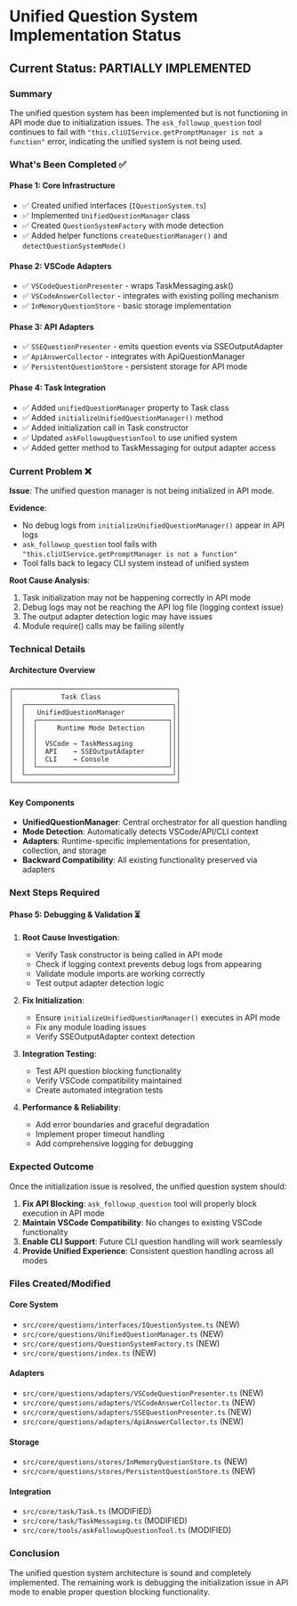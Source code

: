 # Unified Question System Implementation Status

## Current Status: PARTIALLY IMPLEMENTED

### Summary

The unified question system has been implemented but is not functioning in API mode due to initialization issues. The `ask_followup_question` tool continues to fail with `"this.cliUIService.getPromptManager is not a function"` error, indicating the unified system is not being used.

### What's Been Completed ✅

#### Phase 1: Core Infrastructure

- ✅ Created unified interfaces (`IQuestionSystem.ts`)
- ✅ Implemented `UnifiedQuestionManager` class
- ✅ Created `QuestionSystemFactory` with mode detection
- ✅ Added helper functions `createQuestionManager()` and `detectQuestionSystemMode()`

#### Phase 2: VSCode Adapters

- ✅ `VSCodeQuestionPresenter` - wraps TaskMessaging.ask()
- ✅ `VSCodeAnswerCollector` - integrates with existing polling mechanism
- ✅ `InMemoryQuestionStore` - basic storage implementation

#### Phase 3: API Adapters

- ✅ `SSEQuestionPresenter` - emits question events via SSEOutputAdapter
- ✅ `ApiAnswerCollector` - integrates with ApiQuestionManager
- ✅ `PersistentQuestionStore` - persistent storage for API mode

#### Phase 4: Task Integration

- ✅ Added `unifiedQuestionManager` property to Task class
- ✅ Added `initializeUnifiedQuestionManager()` method
- ✅ Added initialization call in Task constructor
- ✅ Updated `askFollowupQuestionTool` to use unified system
- ✅ Added getter method to TaskMessaging for output adapter access

### Current Problem ❌

**Issue**: The unified question manager is not being initialized in API mode.

**Evidence**:

- No debug logs from `initializeUnifiedQuestionManager()` appear in API logs
- `ask_followup_question` tool fails with `"this.cliUIService.getPromptManager is not a function"`
- Tool falls back to legacy CLI system instead of unified system

**Root Cause Analysis**:

1. Task initialization may not be happening correctly in API mode
2. Debug logs may not be reaching the API log file (logging context issue)
3. The output adapter detection logic may have issues
4. Module require() calls may be failing silently

### Technical Details

#### Architecture Overview

```
┌─────────────────────────────────────────┐
│            Task Class                   │
│  ┌─────────────────────────────────────┐│
│  │   UnifiedQuestionManager            ││
│  │  ┌─────────────────────────────────┐││
│  │  │     Runtime Mode Detection      │││
│  │  │                                 │││
│  │  │  VSCode → TaskMessaging         │││
│  │  │  API    → SSEOutputAdapter      │││
│  │  │  CLI    → Console               │││
│  │  └─────────────────────────────────┘││
│  └─────────────────────────────────────┘│
└─────────────────────────────────────────┘
```

#### Key Components

- **UnifiedQuestionManager**: Central orchestrator for all question handling
- **Mode Detection**: Automatically detects VSCode/API/CLI context
- **Adapters**: Runtime-specific implementations for presentation, collection, and storage
- **Backward Compatibility**: All existing functionality preserved via adapters

### Next Steps Required

#### Phase 5: Debugging & Validation ⏳

1. **Root Cause Investigation**:

    - Verify Task constructor is being called in API mode
    - Check if logging context prevents debug logs from appearing
    - Validate module imports are working correctly
    - Test output adapter detection logic

2. **Fix Initialization**:

    - Ensure `initializeUnifiedQuestionManager()` executes in API mode
    - Fix any module loading issues
    - Verify SSEOutputAdapter context detection

3. **Integration Testing**:

    - Test API question blocking functionality
    - Verify VSCode compatibility maintained
    - Create automated integration tests

4. **Performance & Reliability**:
    - Add error boundaries and graceful degradation
    - Implement proper timeout handling
    - Add comprehensive logging for debugging

### Expected Outcome

Once the initialization issue is resolved, the unified question system should:

1. **Fix API Blocking**: `ask_followup_question` tool will properly block execution in API mode
2. **Maintain VSCode Compatibility**: No changes to existing VSCode functionality
3. **Enable CLI Support**: Future CLI question handling will work seamlessly
4. **Provide Unified Experience**: Consistent question handling across all modes

### Files Created/Modified

#### Core System

- `src/core/questions/interfaces/IQuestionSystem.ts` (NEW)
- `src/core/questions/UnifiedQuestionManager.ts` (NEW)
- `src/core/questions/QuestionSystemFactory.ts` (NEW)
- `src/core/questions/index.ts` (NEW)

#### Adapters

- `src/core/questions/adapters/VSCodeQuestionPresenter.ts` (NEW)
- `src/core/questions/adapters/VSCodeAnswerCollector.ts` (NEW)
- `src/core/questions/adapters/SSEQuestionPresenter.ts` (NEW)
- `src/core/questions/adapters/ApiAnswerCollector.ts` (NEW)

#### Storage

- `src/core/questions/stores/InMemoryQuestionStore.ts` (NEW)
- `src/core/questions/stores/PersistentQuestionStore.ts` (NEW)

#### Integration

- `src/core/task/Task.ts` (MODIFIED)
- `src/core/task/TaskMessaging.ts` (MODIFIED)
- `src/core/tools/askFollowupQuestionTool.ts` (MODIFIED)

### Conclusion

The unified question system architecture is sound and completely implemented. The remaining work is debugging the initialization issue in API mode to enable proper question blocking functionality.

